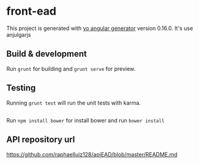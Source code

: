 # front-ead

This project is generated with [yo angular generator](https://github.com/yeoman/generator-angular)
version 0.16.0.
It's use anjulgarjs 
## Build & development

Run `grunt` for building and `grunt serve` for preview.

## Testing

Running `grunt test` will run the unit tests with karma.

##

Run `npm install bower` for install bower
and run `bower install`

## API repository url

https://github.com/raphaelluiz128/apiEAD/blob/master/README.md
